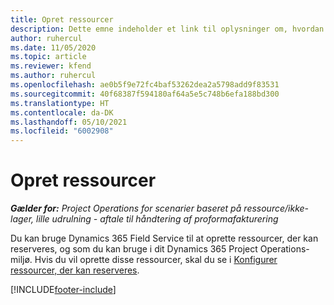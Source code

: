 ```yaml
---
title: Opret ressourcer
description: Dette emne indeholder et link til oplysninger om, hvordan du opretter reserverbare ressourcer.
author: ruhercul
ms.date: 11/05/2020
ms.topic: article
ms.reviewer: kfend
ms.author: ruhercul
ms.openlocfilehash: ae0b5f9e72fc4baf53262dea2a5798add9f83531
ms.sourcegitcommit: 40f68387f594180af64a5e5c748b6efa188bd300
ms.translationtype: HT
ms.contentlocale: da-DK
ms.lasthandoff: 05/10/2021
ms.locfileid: "6002908"
---
```

# <a name="create-resources"></a>Opret ressourcer

_**Gælder for:** Project Operations for scenarier baseret på ressource/ikke-lager, lille udrulning - aftale til håndtering af proformafakturering_

Du kan bruge Dynamics 365 Field Service til at oprette ressourcer, der kan reserveres, og som du kan bruge i dit Dynamics 365 Project Operations-miljø. Hvis du vil oprette disse ressourcer, skal du se i [Konfigurer ressourcer, der kan reserveres](/dynamics365/field-service/set-up-bookable-resources).


[!INCLUDE[footer-include](../includes/footer-banner.md)]